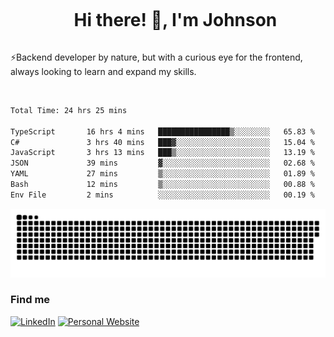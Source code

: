 <div id="user-content-toc">
  <ul align="center">
    <summary><h1 style="display: inline-block">Hi there! 👋, I'm Johnson</h1></summary>
  </ul>
</div>

⚡Backend developer by nature, but with a curious eye for the frontend, always looking to learn and expand my skills.

<br>


<!--START_SECTION:waka-->

```txt
Total Time: 24 hrs 25 mins

TypeScript       16 hrs 4 mins   ████████████████▒░░░░░░░░   65.83 %
C#               3 hrs 40 mins   ███▓░░░░░░░░░░░░░░░░░░░░░   15.04 %
JavaScript       3 hrs 13 mins   ███▒░░░░░░░░░░░░░░░░░░░░░   13.19 %
JSON             39 mins         ▓░░░░░░░░░░░░░░░░░░░░░░░░   02.68 %
YAML             27 mins         ▒░░░░░░░░░░░░░░░░░░░░░░░░   01.89 %
Bash             12 mins         ▒░░░░░░░░░░░░░░░░░░░░░░░░   00.88 %
Env File         2 mins          ░░░░░░░░░░░░░░░░░░░░░░░░░   00.19 %
```

<!--END_SECTION:waka-->

<picture>
  <source  srcset="https://github.com/joshwambere/joshwambere/blob/output/github-contribution-grid-snake-dark.svg?palette=github-dark">
  <source  srcset="https://github.com/joshwambere/joshwambere/blob/output/github-contribution-grid-snake.svg">
  <img alt="github contribution grid snake animation" src="https://github.com/joshwambere/joshwambere/blob/output/github-contribution-grid-snake.svg">
</picture>

### Find me
<a href="https://www.linkedin.com/in/dusabe-johnson" target="_blank"><img src="https://img.shields.io/badge/LinkedIn-%230077B5.svg?&style=flat&logo=linkedin&logoColor=white" alt="LinkedIn"></a>
‎‎ [![Personal Website](https://img.shields.io/badge/visit-Johnsonis.me-blue)](https://johnsonis.me/)
